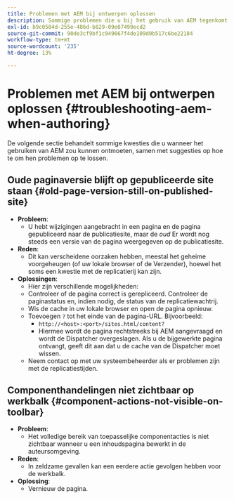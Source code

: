```yaml
---
title: Problemen met AEM bij ontwerpen oplossen
description: Sommige problemen die u bij het gebruik van AEM tegenkomt
exl-id: b9c0584d-255e-486d-b829-09e07499ecd2
source-git-commit: 90de3cf9bf1c949667f4de109d0b517c6be22184
workflow-type: tm+mt
source-wordcount: '235'
ht-degree: 13%

---
```


# Problemen met AEM bij ontwerpen oplossen {#troubleshooting-aem-when-authoring}

De volgende sectie behandelt sommige kwesties die u wanneer het gebruiken van AEM zou kunnen ontmoeten, samen met suggesties op hoe te om hen problemen op te lossen.

## Oude paginaversie blijft op gepubliceerde site staan {#old-page-version-still-on-published-site}

* **Probleem**:
   * U hebt wijzigingen aangebracht in een pagina en de pagina gepubliceerd naar de publicatiesite, maar de *oud* Er wordt nog steeds een versie van de pagina weergegeven op de publicatiesite.
* **Reden**:
   * Dit kan verscheidene oorzaken hebben, meestal het geheime voorgeheugen (of uw lokale browser of de Verzender), hoewel het soms een kwestie met de replicatierij kan zijn.
* **Oplossingen**:
   * Hier zijn verschillende mogelijkheden:
   * Controleer of de pagina correct is gerepliceerd. Controleer de paginastatus en, indien nodig, de status van de replicatiewachtrij.
   * Wis de cache in uw lokale browser en open de pagina opnieuw.
   * Toevoegen `?` tot het einde van de pagina-URL. Bijvoorbeeld:
      * `http://<host>:<port>/sites.html/content?`
      * Hiermee wordt de pagina rechtstreeks bij AEM aangevraagd en wordt de Dispatcher overgeslagen. Als u de bijgewerkte pagina ontvangt, geeft dit aan dat u de cache van de Dispatcher moet wissen.
   * Neem contact op met uw systeembeheerder als er problemen zijn met de replicatiestijden.

## Componenthandelingen niet zichtbaar op werkbalk {#component-actions-not-visible-on-toolbar}

* **Probleem**:
   * Het volledige bereik van toepasselijke componentacties is niet zichtbaar wanneer u een inhoudspagina bewerkt in de auteursomgeving.
* **Reden**:
   * In zeldzame gevallen kan een eerdere actie gevolgen hebben voor de werkbalk.
* **Oplossing**:
   * Vernieuw de pagina.
